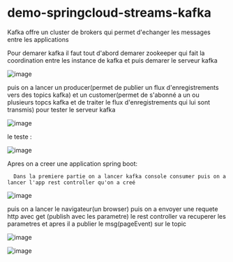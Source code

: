 # demo-springcloud-streams-kafka

Kafka offre un cluster de brokers qui permet d'echanger les messages entre les applications 

Pour demarer kafka il faut tout d'abord demarer zookeeper qui fait la coordination entre les instance de kafka et puis demarer le serveur kafka 

![image](https://user-images.githubusercontent.com/84719124/172861167-b96830c8-4ce5-449e-9876-b739f3e3eee3.png)


puis on a lancer un producer(permet de publier un flux d'enregistrements vers des topics kafka)  et  un customer(permet de s'abonné a un ou plusieurs topcs kafka et de traiter le flux d'enregistrements qui lui sont transmis) pour tester le serveur kafka

![image](https://user-images.githubusercontent.com/84719124/172861410-04031fa1-a430-4efc-b3c6-4843f4aed009.png)

le teste :

![image](https://user-images.githubusercontent.com/84719124/172861469-4f4343f6-8d07-43d5-b585-e82acfe0b472.png)


Apres on a creer une application spring boot:

      Dans la premiere partie on a lancer kafka console consumer puis on a lancer l'app rest controller qu'on a creé
      
  ![image](https://user-images.githubusercontent.com/84719124/172869819-f75f1331-f8f0-43dc-b7cf-729f4e87b606.png)

  
 puis on a lancer le navigateur(un browser) puis on a envoyer une requete http avec get (publish avec les parametre) le rest controller va recuperer les parametres et apres il a publier le msg(pageEvent) sur le topic 
 
 ![image](https://user-images.githubusercontent.com/84719124/172869910-425d023b-25eb-4457-b3c1-803419480d1a.png)


![image](https://user-images.githubusercontent.com/84719124/172869946-70ee8ce2-52ce-4d9a-afc8-e572aabdaf83.png)




  
  
